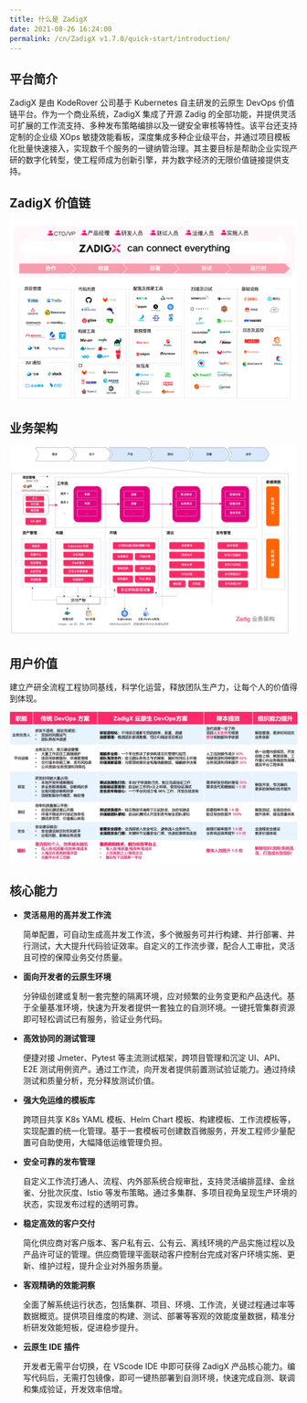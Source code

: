 ```yaml
---
title: 什么是 ZadigX
date: 2021-08-26 16:24:00
permalink: /cn/ZadigX v1.7.0/quick-start/introduction/
---
```


## 平台简介

ZadigX 是由 KodeRover 公司基于 Kubernetes 自主研发的云原生 DevOps 价值链平台。作为一个商业系统，ZadigX 集成了开源 Zadig 的全部功能，并提供灵活可扩展的工作流支持、多种发布策略编排以及一键安全审核等特性。该平台还支持定制的企业级 XOps 敏捷效能看板，深度集成多种企业级平台，并通过项目模板化批量快速接入，实现数千个服务的一键纳管治理。其主要目标是帮助企业实现产研的数字化转型，使工程师成为创新引擎，并为数字经济的无限价值链接提供支持。

## ZadigX 价值链

![ZadigX 价值链图](../../_images/zadigx_connect_everything.png)

## 业务架构

![业务架构图](../../_images/Zadig-Business-Architecture-zh.jpg)

## 用户价值

建立产研全流程工程协同基线，科学化运营，释放团队生产力，让每个人的价值得到体现。

![用户价值图](../../_images/zadig_value.png)

## 核心能力

- **灵活易用的高并发工作流**

  简单配置，可自动生成高并发工作流，多个微服务可并行构建、并行部署、并行测试，大大提升代码验证效率。自定义的工作流步骤，配合人工审批，灵活且可控的保障业务交付质量。

- **面向开发者的云原生环境**

  分钟级创建或复制一套完整的隔离环境，应对频繁的业务变更和产品迭代。基于全量基准环境，快速为开发者提供一套独立的自测环境。一键托管集群资源即可轻松调试已有服务，验证业务代码。

- **高效协同的测试管理**

  便捷对接 Jmeter、Pytest 等主流测试框架，跨项目管理和沉淀 UI、API、E2E 测试用例资产。通过工作流，向开发者提供前置测试验证能力。通过持续测试和质量分析，充分释放测试价值。

- **强大免运维的模板库**

  跨项目共享 K8s YAML 模板、Helm Chart 模板、构建模板、工作流模板等，实现配置的统一化管理。基于一套模板可创建数百微服务，开发工程师少量配置可自助使用，大幅降低运维管理负担。

- **安全可靠的发布管理** 

  自定义工作流打通人、流程、内外部系统合规审批，支持灵活编排蓝绿、金丝雀、分批次灰度、Istio 等发布策略。通过多集群、多项目视角呈现生产环境的状态，实现发布过程的透明可靠。

- **稳定高效的客户交付** 

  简化供应商对客户版本、客户私有云、公有云、离线环境的产品实施过程以及产品许可证的管理。供应商管理平面联动客户控制台完成对客户环境实施、更新、维护过程，提升企业对外服务质量。

- **客观精确的效能洞察**

  全面了解系统运行状态，包括集群、项目、环境、工作流，关键过程通过率等数据概览。提供项目维度的构建、测试、部署等客观的效能度量数据，精准分析研发效能短板，促进稳步提升。

- **云原生 IDE 插件**

  开发者无需平台切换，在 VScode IDE 中即可获得 ZadigX 产品核心能力。编写代码后，无需打包镜像，即可一键热部署到自测环境，快速完成自测、联调和集成验证，开发效率倍增。
